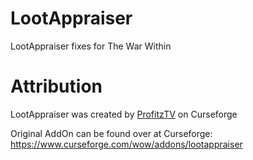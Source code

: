 # LootAppraiser
 LootAppraiser fixes for The War Within

# Attribution
LootAppraiser was created by [ProfitzTV](https://www.curseforge.com/members/profitztv) on Curseforge

Original AddOn can be found over at Curseforge: https://www.curseforge.com/wow/addons/lootappraiser
